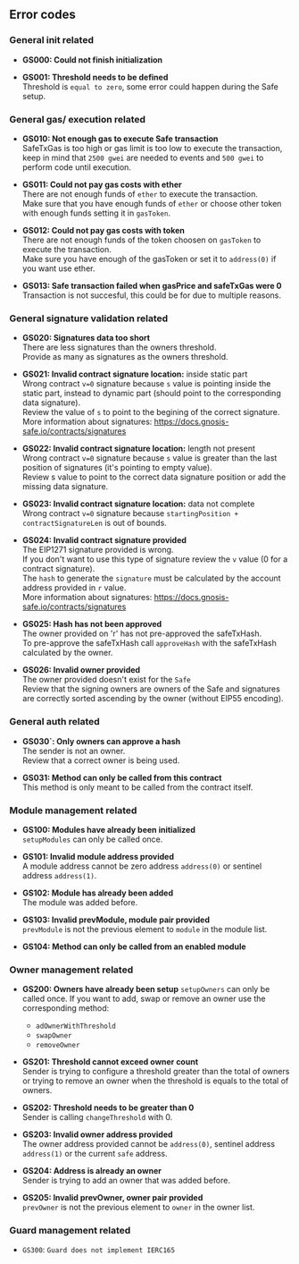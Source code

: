 ## Error codes

### General init related
- **GS000: Could not finish initialization**

- **GS001: Threshold needs to be defined**   
Threshold is `equal to zero`, some error could happen during the Safe setup.

### General gas/ execution related
- **GS010: Not enough gas to execute Safe transaction**  
SafeTxGas is too high or gas limit is too low to execute the transaction, keep in mind that `2500 gwei` are needed to events and `500 gwei` to perform code until execution.  

- **GS011: Could not pay gas costs with ether**   
There are not enough funds of `ether` to execute the transaction.   
Make sure that you have enough funds of `ether` or choose other token with enough funds setting it in `gasToken`.  

- **GS012: Could not pay gas costs with token**  
There are not enough funds of the token choosen on `gasToken` to execute the transaction.      
Make sure you have enough of the gasToken or set it to `address(0)` if you want use ether.  

- **GS013: Safe transaction failed when gasPrice and safeTxGas were 0**  
Transaction is not succesful, this could be for due to multiple reasons.

### General signature validation related
- **GS020: Signatures data too short**  
There are less signatures than the owners threshold.  
Provide as many as signatures as the owners threshold.  

- **GS021: Invalid contract signature location:** inside static part  
Wrong contract `v=0` signature because `s` value is pointing inside the static part, instead to dynamic part (should point to the corresponding data signature).   
Review the value of `s` to point to the begining of the correct signature.  
More information about signatures:  https://docs.gnosis-safe.io/contracts/signatures  

- **GS022: Invalid contract signature location:** length not present  
Wrong contract `v=0` signature because `s` value is greater than the last position of signatures (it's pointing to empty value).   
Review s value to point to the correct data signature position or add the missing data signature.   
 
- **GS023: Invalid contract signature location:** data not complete  
Wrong contract `v=0` signature because `startingPosition + contractSignatureLen` is out of bounds.   

- **GS024: Invalid contract signature provided**  
The EIP1271 signature provided is wrong.  
If you don't want to use this type of signature review the `v` value (0 for a contract signature).   
The `hash` to generate the `signature` must be calculated by the account address provided in `r` value.  
More information about signatures:  https://docs.gnosis-safe.io/contracts/signatures    

- **GS025: Hash has not been approved**  
The owner provided on 'r' has not pre-approved the safeTxHash.     
To pre-approve the safeTxHash call `approveHash` with the safeTxHash calculated by the owner.   

- **GS026: Invalid owner provided**   
The owner provided doesn't exist for the `Safe`   
Review that the signing owners are owners of the Safe and signatures are correctly sorted ascending by the owner (without EIP55 encoding).

### General auth related
- **GS030`: Only owners can approve a hash**  
The sender is not an owner.   
Review that a correct owner is being used.   

- **GS031: Method can only be called from this contract**  
This method is only meant to be called from the contract itself.   

### Module management related
- **GS100: Modules have already been initialized**  
`setupModules` can only be called once.   

- **GS101: Invalid module address provided**  
A module address cannot be zero address `address(0)` or sentinel address `address(1)`.    

- **GS102: Module has already been added**   
The module was added before.   

- **GS103: Invalid prevModule, module pair provided**  
`prevModule` is not the previous element to `module` in the module list.   

- **GS104: Method can only be called from an enabled module** 


### Owner management related
- **GS200: Owners have already been setup** 
`setupOwners` can only be called once.
If you want to add, swap or remove an owner use the corresponding method:  
    - `adOwnerWithThreshold` 
    - `swapOwner`  
    - `removeOwner`    
   
- **GS201: Threshold cannot exceed owner count**   
Sender is trying to configure a threshold greater than the total of owners or trying to remove an owner when the threshold is equals to the total of owners.   

- **GS202: Threshold needs to be greater than 0**  
Sender is calling `changeThreshold` with 0.   

- **GS203: Invalid owner address provided**  
The owner address provided cannot be `address(0)`, sentinel address `address(1)` or the current `safe` address.  

- **GS204: Address is already an owner**  
Sender is trying to add an owner that was added before.   

- **GS205: Invalid prevOwner, owner pair provided**  
`prevOwner` is not the previous element to `owner` in the owner list.   

### Guard management related
- `GS300`: `Guard does not implement IERC165`
